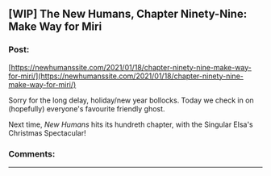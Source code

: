 ## [WIP] The New Humans, Chapter Ninety-Nine: Make Way for Miri

### Post:

[https://newhumanssite.com/2021/01/18/chapter-ninety-nine-make-way-for-miri/](https://newhumanssite.com/2021/01/18/chapter-ninety-nine-make-way-for-miri/)

Sorry for the long delay, holiday/new year bollocks. Today we check in on (hopefully) everyone's favourite friendly ghost.

Next time, *New Humans* hits its hundreth chapter, with the Singular Elsa's Christmas Spectacular!

### Comments:

---

